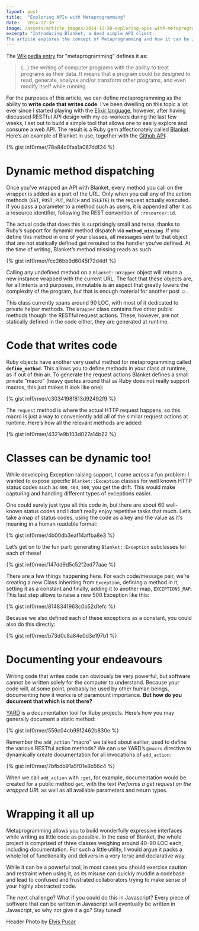 ```yaml
---
layout: post
title:  "Exploring APIs with Metaprogramming"
date:   2014-12-30
image: /assets/article_images/2014-12-30-exploring-apis-with-metaprogramming/header.jpg
excerpt: "Introducing Blanket, a dead simple API client.
The article explores the concept of Metaprogramming and how it can be implemented in Ruby."
---
```


The [Wikipedia entry](http://en.wikipedia.org/wiki/Metaprogramming) for "metaprogramming" defines it as:
>(…) the writing of computer programs with the ability to treat programs as their data. It means that a program could be designed to read, generate, analyse and/or transform other programs, and even modify itself while running.

For the purposes of this article, we can define metaprogramming as the ability to **write code that writes code**. I’ve been dwelling on this topic a lot ever since I started playing with the [Elixir language](http://elixir-lang.org/), however, after having discussed RESTful API design with my co-workers during the last few weeks, I set out to build a simple tool that allows one to easily explore and consume a web API. The result is a Ruby gem affectionately called [Blanket](https://github.com/inf0rmer/blanket). Here’s an example of Blanket in use, together with the [Github API](https://developer.github.com/v3/):

{% gist inf0rmer/78a84c0faa1a087ddf24 %}

# Dynamic method dispatching
Once you’ve wrapped an API with Blanket, every method you call on the wrapper is added as a part of the URL. Only when you call any of the action methods (`GET`, `POST`, `PUT`, `PATCH` and `DELETE`) is the request actually executed. If you pass a parameter to a method such as users, it is appended after it as a resource identifier, following the REST convention of `:resource/:id`.

The actual code that does this is surprisingly small and terse, thanks to Ruby’s support for dynamic method dispatch via **`method_missing`**. If you define this method in one of your classes, all messages sent to that object that are not statically defined get rerouted to the handler you’ve defined. At the time of writing, Blanket’s method missing reads as such:

{% gist inf0rmer/fcc26bb9d6045f72d4df %}

Calling any undefined method on a `Blanket::Wrapper` object will return a new instance wrapped with the current URL. The fact that these objects are, for all intents and purposes, immutable is an aspect that greatly lowers the complexity of the program, but that is enough material for another post ☺.

This class currently spans around 90 LOC, with most of it dedicated to private helper methods. The `Wrapper` class contains five other public methods though: the RESTful request actions. These, however, are not statically defined in the code either, they are generated at runtime.

# Code that writes code
Ruby objects have another very useful method for metaprogramming called **`define_method`**. This allows you to define methods in your class at runtime, as if out of thin air. To generate the request actions Blanket defines a small private "macro" (heavy quotes around that as Ruby does not really support macros, this just makes it look like one):

{% gist inf0rmer/c3034198f813d92492f9 %}

The `request` method is where the actual HTTP request happens, so this macro is just a way to conveniently add all of the similar request actions at runtime. Here’s how all the relevant methods are added:

{% gist inf0rmer/4321e9b103d027a14b22 %}

# Classes can be dynamic too!
While developing Exception raising support, I came across a fun problem: I wanted to expose specific `Blanket::Exception` classes for well known HTTP status codes such as `400`, `404`, `500`, you get the drift. This would make capturing and handling different types of exceptions easier.

One could surely just type all this code in, but there are about 60 well-known status codes and I don’t really enjoy repetitive tasks that much. Let’s take a map of status codes, using the code as a key and the value as it’s meaning in a human readable format:

{% gist inf0rmer/4b00db3eaf14affba8e3 %}

Let’s get on to the fun part: generating `Blanket::Exception` subclasses for each of these!

{% gist inf0rmer/147dd9d5c52f2ed77aae %}

There are a few things happening here. For each code/message pair, we’re creating a new Class inheriting from `Exception`, defining a method in it, setting it as a constant and finally, adding it to another map, `EXCEPTIONS_MAP`. This last step allows to raise a new 500 Exception like this:

{% gist inf0rmer/8148341963c0b52d1efc %}

Because we also defined each of these exceptions as a constant, you could also do this directly:

{% gist inf0rmer/b73d0c8a84e0d3e197b1 %}

# Documenting your endeavours
Writing code that writes code can obviously be very powerful, but software cannot be written solely for the computer to understand. Because your code will, at some point, probably be used by other human beings, documenting how it works is of paramount importance. **But how do you document that which is not there?**

[YARD](http://yardoc.org/) is a documentation tool for Ruby projects. Here’s how you may generally document a static method:

{% gist inf0rmer/559c04cb99f2462b830e %}

Remember the `add_action` "macro" we talked about earlier, used to define the various RESTful action methods? We can use YARD’s `@macro` directive to dynamically create documentation for all invocations of `add_action`:

{% gist inf0rmer/7bfbdb91a5f01e8b56c4 %}

When we call `add_action` with `:get`, for example, documentation would be created for a public method `get`, with the text *Performs a get request on the wrapped URL* as well as all available parameters and return types.

# Wrapping it all up
Metaprogramming allows you to build wonderfully expressive interfaces while writing as little code as possible. In the case of Blanket, the whole project is comprised of three classes weighing around 40–90 LOC each, including documentation. For such a little utility, I would argue it packs a whole lot of functionality and delivers in a very terse and declarative way.

While it can be a powerful tool, in most cases you should exercise caution and restraint when using it, as its misuse can quickly muddle a codebase and lead to confused and frustrated collaborators trying to make sense of your highly abstracted code.

The next challenge? What if you could do this in Javascript? Every piece of software that can be written in Javascript will eventually be written in Javascript, so why not give it a go? Stay tuned!

Header Photo by [Elvis Pucar](https://www.flickr.com/photos/87485176@N08/15062733327/in/photolist-oX3rQK-pRjCbP-o8Zvys-o7sUGi-pyJSZC-qdic3a-pRSkKv-pmhgiG-phhvdB-pyv1Ke-phiMJG-pqsTpJ-qughm9-pzD5mY-pSacjU-pwHhaA-phjheh-phiZgj-pzDHf7-pPXZuQ-pzExwB-pCErwx-pheQo6-phigXe-phjcfg-pyur2n-pyKGsr-pwLuHq-phjwPr-oz5kXU-phiDb8-pyMnpc-phi52o-phh53B-pyPj2g-phfqux-oHnU8G-oVdcUh-pxFHgE-qvAG9K-phjB1H-pyu5mK-pyNTpk-phik3y-pyKQ2w-phhbwZ-pyLy8i-pzFLjm-oVgKgD-pS5j6n)
